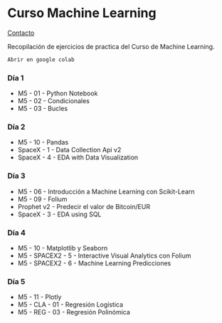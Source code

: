 # Curso Machine Learning
[Contacto](mailto:miguelbrao1996@gmail.com) 

Recopilación de ejercicios de practica del Curso de Machine Learning.

```bash
Abrir en google colab
```

### Día 1 

  - M5 - 01 - Python Notebook
  - M5 - 02 - Condicionales
  - M5 - 03 - Bucles

### Día 2 

  - M5 - 10 - Pandas
  - SpaceX - 1 - Data Collection Api v2
  - SpaceX - 4 - EDA with Data Visualization

### Día 3 

  - M5 - 06 - Introducción a Machine Learning con Scikit-Learn
  - M5 - 09 - Folium
  - Prophet v2 - Predecir el valor de Bitcoin/EUR
  - SpaceX - 3 - EDA using SQL

### Día 4 

  - M5 - 10 - Matplotlib y Seaborn
  - M5 - SPACEX2 - 5 - Interactive Visual Analytics con Folium
  - M5 - SPACEX2 - 6 - Machine Learning Predicciones

### Día 5 

  - M5 - 11 - Plotly
  - M5 - CLA - 01 - Regresión Logística
  - M5 - REG - 03 - Regresión Polinómica
